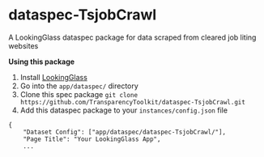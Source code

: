 # dataspec-TsjobCrawl

A LookingGlass dataspec package for data scraped from cleared job liting websites

**Using this package**

1. Install [LookingGlass](https://github.com/TransparencyToolkit/LookingGlass)
2. Go into the `app/dataspec/` directory 
3. Clone this spec package `git clone https://github.com/TransparencyToolkit/dataspec-TsjobCrawl.git`
4. Add this dataspec package to your `instances/config.json` file

```
{
    "Dataset Config": ["app/dataspec/dataspec-TsjobCrawl/"],
    "Page Title": "Your LookingGlass App",
    ...
```
